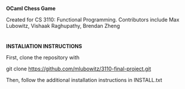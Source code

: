 **OCaml Chess Game**

Created for CS 3110: Functional Programming. 
Contributors include Max Lubowitz, Vishaak Raghupathy, Brendan Zheng

#

**INSTALlATION INSTRUCTIONS**

First, clone the repository with

git clone https://github.com/mlubowitz/3110-final-project.git

Then, follow the additional installation instructions in INSTALL.txt
